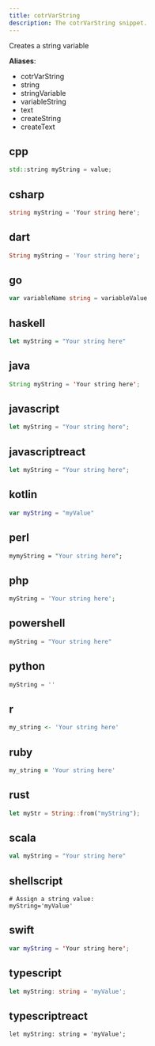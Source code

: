 ```yaml
---
title: cotrVarString
description: The cotrVarString snippet.
---
```


Creates a string variable

**Aliases**:
- cotrVarString
- string
- stringVariable
- variableString
- text
- createString
- createText

## cpp
```cpp
std::string myString = value;
```

## csharp
```csharp
string myString = 'Your string here';
```

## dart
```dart
String myString = 'Your string here';
```

## go
```go
var variableName string = variableValue
```

## haskell
```haskell
let myString = "Your string here"
```

## java
```java
String myString = 'Your string here';
```

## javascript
```javascript
let myString = "Your string here";
```

## javascriptreact
```javascriptreact
let myString = "Your string here";
```

## kotlin
```kotlin
var myString = "myValue"
```

## perl
```perl
mymyString = "Your string here";
```

## php
```php
myString = 'Your string here';
```

## powershell
```powershell
myString = "Your string here"
```

## python
```python
myString = ''
```

## r
```r
my_string <- 'Your string here'
```

## ruby
```ruby
my_string = 'Your string here'
```

## rust
```rust
let myStr = String::from("myString");
```

## scala
```scala
val myString = "Your string here"
```

## shellscript
```shellscript
# Assign a string value:
myString='myValue'
```

## swift
```swift
var myString = 'Your string here';
```

## typescript
```typescript
let myString: string = 'myValue';
```

## typescriptreact
```typescriptreact
let myString: string = 'myValue';
```

